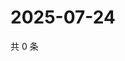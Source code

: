 # 2025-07-24

共 0 条

<!-- BEGIN ZHIHUQUESTIONS -->
<!-- 最后更新时间 Thu Jul 24 2025 18:13:36 GMT+0800 (China Standard Time) -->

<!-- END ZHIHUQUESTIONS -->
